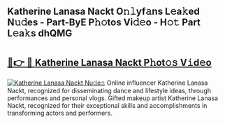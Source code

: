 ## Katherine Lanasa Nackt O𝚗𝚕yf𝚊ns L𝚎a𝚔ed N𝚞𝚍es - Part-ByE P𝚑𝚘tos Vi𝚍𝚎o - H𝚘𝚝 Part L𝚎a𝚔s dhQMG

# <h2><a href="http://kf42zx5.oniu.top/?m=Katherine+Lanasa+Nackt">🔗👉 🔴 Katherine Lanasa Nackt P𝚑ot𝚘𝚜 V𝚒d𝚎o</a></h2>

[![Katherine Lanasa Nackt Nu𝚍e𝚜](https://i.imgur.com/0qMVB7G.gif)](http://kf42zx5.oniu.top/?m=Katherine+Lanasa+Nackt)
Online influencer Katherine Lanasa Nackt, recognized for disseminating dance and lifestyle ideas, through performances and personal vlogs. Gifted makeup artist Katherine Lanasa Nackt, recognized for their exceptional skills and accomplishments in transforming actors and performers.  
